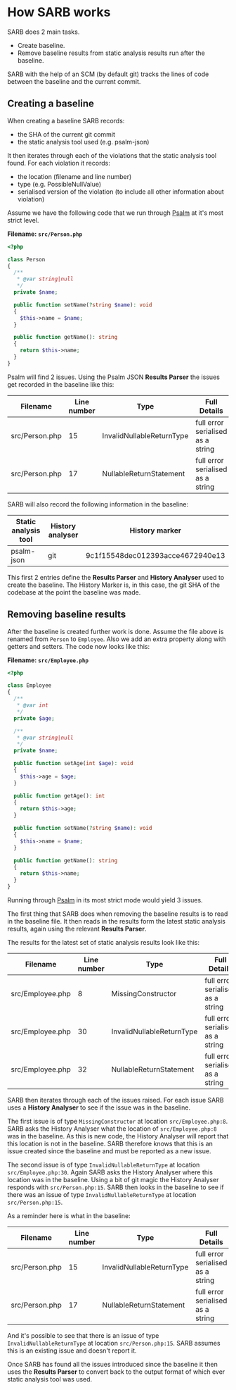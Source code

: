# How SARB works

SARB does 2 main tasks.

 - Create baseline.
 - Remove baseline results from static analysis results run after the baseline.

SARB with the help of an SCM (by default git) tracks the lines of code between the baseline and the current commit.


## Creating a baseline

When creating a baseline SARB records:
  - the SHA of the current git commit
  - the static analysis tool used (e.g. psalm-json)

It then iterates through each of the violations that the static analysis tool found.
For each violation it records:
 - the location (filename and line number)
 - type (e.g. PossibleNullValue)
 - serialised version of the violation (to include all other information about violation)


Assume we have the following code that we run through [Psalm](https://getpsalm.org/r/23e7f1edb2) at it's most strict level.

**Filename: `src/Person.php`**

```php
<?php

class Person
{
  /**
   * @var string|null
   */
  private $name;

  public function setName(?string $name): void
  {
    $this->name = $name;
  }

  public function getName(): string
  {
    return $this->name;
  }
}
```

Psalm will find 2 issues. Using the Psalm JSON **Results Parser** the issues get recorded in the baseline like this:

Filename | Line number | Type | Full Details
---------|-------------|------|-------------
src/Person.php|15|InvalidNullableReturnType| full error serialised as a string
src/Person.php|17|NullableReturnStatement| full error serialised as a string


SARB will also record the following information in the baseline:

Static analysis tool|History analyser|History marker
--------------------|----------------|--------------
psalm-json|git|9c1f15548dec012393acce4672940e13

This first 2 entries define the **Results Parser** and **History Analyser** used to create the baseline.
The History Marker is, in this case, the git SHA of the codebase at the point the baseline was made.

## Removing baseline results

After the baseline is created further work is done. Assume the file above is renamed from `Person` to `Employee`.
Also we add an extra property along with getters and setters.  The code now looks like this:

**Filename: `src/Employee.php`**

```php
<?php

class Employee
{
  /**
   * @var int
   */
  private $age;

  /**
   * @var string|null
   */
  private $name;

  public function setAge(int $age): void
  {
    $this->age = $age;
  }

  public function getAge(): int
  {
    return $this->age;
  }

  public function setName(?string $name): void
  {
    $this->name = $name;
  }

  public function getName(): string
  {
    return $this->name;
  }
}
```

Running through [Psalm](https://getpsalm.org/r/87a57f213c) in its most strict mode would yield 3 issues.

The first thing that SARB does when removing the baseline results is to read in the baseline file.
It then reads in the results form the latest static analysis results, again using the relevant **Results Parser**.

The results for the latest set of static analysis results look like this:

Filename | Line number | Type | Full Details
---------|-------------|------|-------------
src/Employee.php|8|MissingConstructor| full error serialised as a string
src/Employee.php|30|InvalidNullableReturnType| full error serialised as a string
src/Employee.php|32|NullableReturnStatement| full error serialised as a string

SARB then iterates through each of the issues raised.
For each issue SARB uses a **History Analyser** to see if the issue was in the baseline.

The first issue is of type `MissingConstructor` at location `src/Employee.php:8`.
SARB asks the History Analyser what the location of `src/Employee.php:8` was in the baseline.
As this is new code, the History Analyser will report that this location is not in the baseline.
SARB therefore knows that this is an issue created since the baseline and must be reported as a new issue.

The second issue is of type `InvalidNullableReturnType` at location `src/Employee.php:30`.
Again SARB asks the History Analyser where this location was in the baseline.
Using a bit of git magic the History Analyser responds with `src/Person.php:15`.
SARB then looks in the baseline to see if there was an issue of type `InvalidNullableReturnType` at location `src/Person.php:15`.

As a reminder here is what in the baseline:

Filename | Line number | Type | Full Details
---------|-------------|------|-------------
src/Person.php|15|InvalidNullableReturnType| full error serialised as a string
src/Person.php|17|NullableReturnStatement| full error serialised as a string

And it's possible to see that there is an issue of type `InvalidNullableReturnType` at location `src/Person.php:15`.
SARB assumes this is an existing issue and doesn't report it.

Once SARB has found all the issues introduced since the baseline it then uses
the **Results Parser** to convert back to the output format of which ever static analysis tool was used.


